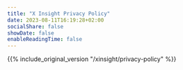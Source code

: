 ```yaml
---
title: "X Insight Privacy Policy"
date: 2023-08-11T16:19:28+02:00
socialShare: false
showDate: false
enableReadingTime: false
---
```



{{% include_original_version "/xinsight/privacy-policy" %}}